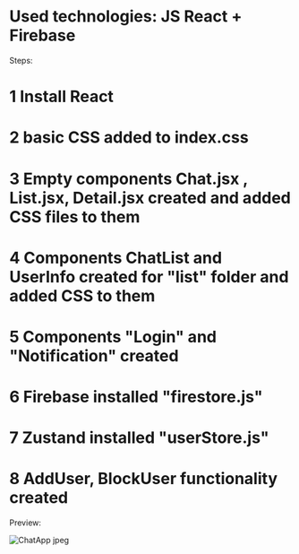 # Used technologies: JS React + Firebase

Steps:

# 1 Install React 
# 2 basic CSS added to index.css
# 3 Empty components Chat.jsx , List.jsx, Detail.jsx created and added CSS files to them
# 4 Components ChatList and UserInfo created for "list" folder and added CSS to them
# 5 Components "Login" and "Notification" created
# 6 Firebase installed "firestore.js"
# 7 Zustand installed "userStore.js"
# 8 AddUser, BlockUser functionality created
Preview:

![ChatApp jpeg](https://github.com/user-attachments/assets/887aa665-ef13-410e-a5c5-4071cd1c42d1)
